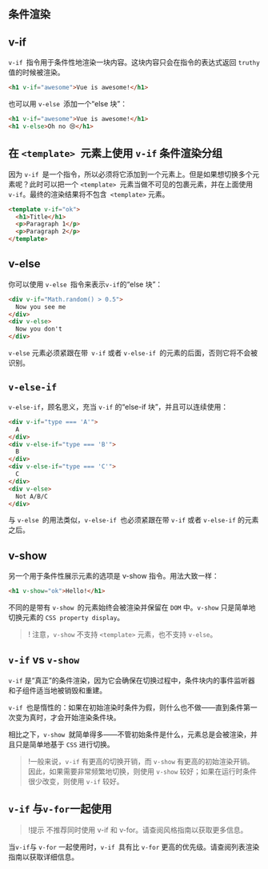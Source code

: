 ## 条件渲染

## v-if
`v-if `指令用于条件性地渲染一块内容。这块内容只会在指令的表达式返回 `truthy` 值的时候被渲染。
```html
<h1 v-if="awesome">Vue is awesome!</h1>
```
也可以用 `v-else `添加一个“else 块”：
```html
<h1 v-if="awesome">Vue is awesome!</h1>
<h1 v-else>Oh no 😢</h1>
```
## 在 `<template> `元素上使用 `v-if` 条件渲染分组
因为 `v-if `是一个指令，所以必须将它添加到一个元素上。但是如果想切换多个元素呢？此时可以把一个 `<template> `元素当做不可见的包裹元素，并在上面使用` v-if`。最终的渲染结果将不包含` <template>` 元素。

```html
<template v-if="ok">
  <h1>Title</h1>
  <p>Paragraph 1</p>
  <p>Paragraph 2</p>
</template>
```
## v-else
你可以使用 `v-else `指令来表示` v-if `的“else 块”：
```html
<div v-if="Math.random() > 0.5">
  Now you see me
</div>
<div v-else>
  Now you don't
</div>
```
`v-else` 元素必须紧跟在带` v-if` 或者 `v-else-if `的元素的后面，否则它将不会被识别。

## `v-else-if`
`v-else-if`，顾名思义，充当 `v-if` 的“else-if 块”，并且可以连续使用：
```html
<div v-if="type === 'A'">
  A
</div>
<div v-else-if="type === 'B'">
  B
</div>
<div v-else-if="type === 'C'">
  C
</div>
<div v-else>
  Not A/B/C
</div>
```
与 `v-else `的用法类似，`v-else-if `也必须紧跟在带 `v-if` 或者 `v-else-if` 的元素之后。

## v-show

另一个用于条件性展示元素的选项是 v-show 指令。用法大致一样：

```html
<h1 v-show="ok">Hello!</h1>
```
不同的是带有 `v-show `的元素始终会被渲染并保留在 `DOM` 中。`v-show` 只是简单地切换元素的 `CSS property display`。

>! 注意，`v-show` 不支持 `<template>` 元素，也不支持 `v-else`。

## `v-if` vs `v-show`

`v-if` 是“真正”的条件渲染，因为它会确保在切换过程中，条件块内的事件监听器和子组件适当地被销毁和重建。

`v-if `也是惰性的：如果在初始渲染时条件为假，则什么也不做——直到条件第一次变为真时，才会开始渲染条件块。

相比之下，`v-show `就简单得多——不管初始条件是什么，元素总是会被渲染，并且只是简单地基于 `CSS` 进行切换。

>!一般来说，`v-if` 有更高的切换开销，而 `v-show` 有更高的初始渲染开销。因此，如果需要非常频繁地切换，则使用 `v-show` 较好；如果在运行时条件很少改变，则使用 `v-if` 较好。

## `v-if` 与` v-for `一起使用
>!提示
>不推荐同时使用 v-if 和 v-for。请查阅风格指南以获取更多信息。

当` v-if `与 `v-for` 一起使用时，`v-if `具有比 `v-for` 更高的优先级。请查阅列表渲染指南以获取详细信息。